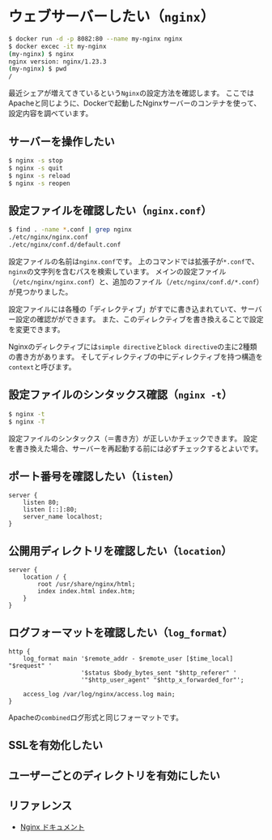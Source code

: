# ウェブサーバーしたい（``nginx``）

```bash
$ docker run -d -p 8082:80 --name my-nginx nginx
$ docker excec -it my-nginx
(my-nginx) $ nginx
nginx version: nginx/1.23.3
(my-nginx) $ pwd
/
```

最近シェアが増えてきているという``Nginx``の設定方法を確認します。
ここではApacheと同じように、Dockerで起動したNginxサーバーのコンテナを使って、設定内容を調べています。

## サーバーを操作したい

```bash
$ nginx -s stop
$ nginx -s quit
$ nginx -s reload
$ nginx -s reopen
```

## 設定ファイルを確認したい（``nginx.conf``）

```bash
$ find . -name *.conf | grep nginx
./etc/nginx/nginx.conf
./etc/nginx/conf.d/default.conf
```

設定ファイルの名前は``nginx.conf``です。
上のコマンドでは拡張子が``*.conf``で、``nginx``の文字列を含むパスを検索しています。
メインの設定ファイル（``/etc/nginx/nginx.conf``）と、追加のファイル（``/etc/nginx/conf.d/*.conf``）が見つかりました。

設定ファイルには各種の「ディレクティブ」がすでに書き込まれていて、サーバー設定の確認がができます。
また、このディレクティブを書き換えることで設定を変更できます。

Nginxのディレクティブには``simple directive``と``block directive``の主に2種類の書き方があります。
そしてディレクティブの中にディレクティブを持つ構造を``context``と呼びます。

## 設定ファイルのシンタックス確認（``nginx -t``）

```bash
$ nginx -t
$ nginx -T
```

設定ファイルのシンタックス（＝書き方）が正しいかチェックできます。
設定を書き換えた場合、サーバーを再起動する前には必ずチェックするとよいです。

## ポート番号を確認したい（``listen``）

```nginx
server {
    listen 80;
    listen [::]:80;
    server_name localhost;
}
```

## 公開用ディレクトリを確認したい（``location``）

```nginx
server {
    location / {
        root /usr/share/nginx/html;
        index index.html index.htm;
    }
}
```

## ログフォーマットを確認したい（``log_format``）

```nginx
http {
    log_format main '$remote_addr - $remote_user [$time_local] "$request" '
                    '$status $body_bytes_sent "$http_referer" '
                    '"$http_user_agent" "$http_x_forwarded_for"';

    access_log /var/log/nginx/access.log main;
}
```

Apacheの``combined``ログ形式と同じフォーマットです。

## SSLを有効化したい

## ユーザーごとのディレクトリを有効にしたい

## リファレンス

- [Nginx ドキュメント](https://nginx.org/en/docs/)
